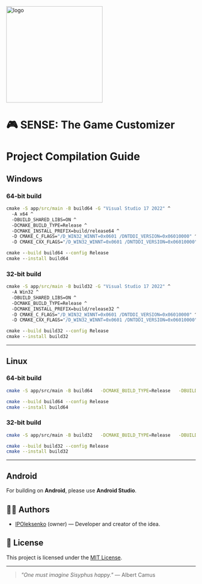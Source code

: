 <img src="app/src/main/assets/icon.bmp" width="256" alt="logo">

# 🎮 SENSE: The Game Customizer

# Project Compilation Guide

## Windows

### 64-bit build

``` bat
cmake -S app/src/main -B build64 -G "Visual Studio 17 2022" ^
  -A x64 ^
  -DBUILD_SHARED_LIBS=ON ^
  -DCMAKE_BUILD_TYPE=Release ^
  -DCMAKE_INSTALL_PREFIX=build/release64 ^
  -D CMAKE_C_FLAGS="/D_WIN32_WINNT=0x0601 /DNTDDI_VERSION=0x06010000" ^
  -D CMAKE_CXX_FLAGS="/D_WIN32_WINNT=0x0601 /DNTDDI_VERSION=0x06010000"

cmake --build build64 --config Release
cmake --install build64
```

### 32-bit build

``` bat
cmake -S app/src/main -B build32 -G "Visual Studio 17 2022" ^
  -A Win32 ^
  -DBUILD_SHARED_LIBS=ON ^
  -DCMAKE_BUILD_TYPE=Release ^
  -DCMAKE_INSTALL_PREFIX=build/release32 ^
  -D CMAKE_C_FLAGS="/D_WIN32_WINNT=0x0601 /DNTDDI_VERSION=0x06010000" ^
  -D CMAKE_CXX_FLAGS="/D_WIN32_WINNT=0x0601 /DNTDDI_VERSION=0x06010000"

cmake --build build32 --config Release
cmake --install build32
```

------------------------------------------------------------------------

## Linux

### 64-bit build

``` bash
cmake -S app/src/main -B build64   -DCMAKE_BUILD_TYPE=Release   -DBUILD_SHARED_LIBS=ON   -DCMAKE_INSTALL_PREFIX="/home/release64"   -DCMAKE_C_FLAGS="-m64"   -DCMAKE_CXX_FLAGS="-m64"

cmake --build build64 --config Release
cmake --install build64
```

### 32-bit build

``` bash
cmake -S app/src/main -B build32   -DCMAKE_BUILD_TYPE=Release   -DBUILD_SHARED_LIBS=ON   -DCMAKE_INSTALL_PREFIX="/home/release32"   -DCMAKE_C_FLAGS="-m32"   -DCMAKE_CXX_FLAGS="-m32"

cmake --build build32 --config Release
cmake --install build32
```

------------------------------------------------------------------------

## Android

For building on **Android**, please use **Android Studio**.

## 🧑‍💻 Authors

- [IPOleksenko](https://github.com/IPOleksenko) (owner) — Developer and creator of the idea.

## 📜 License

This project is licensed under the [MIT License][license].

[license]: ./LICENSE

---

> _"One must imagine Sisyphus happy."_ — Albert Camus
